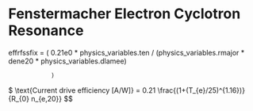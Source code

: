 # Fenstermacher Electron Cyclotron Resonance

effrfssfix = (
                    0.21e0
                    * physics_variables.ten
                    / (physics_variables.rmajor * dene20 * physics_variables.dlamee)
                    
                )

$
\text{Current drive efficiency [A/W]} = 0.21 \frac{(1+(T_{e}/25)^{1.16})}{R_{0} n_{e,20}}
$$ 
